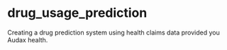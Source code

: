 drug_usage_prediction
=====================

Creating a drug prediction system using health claims data provided you Audax health.
